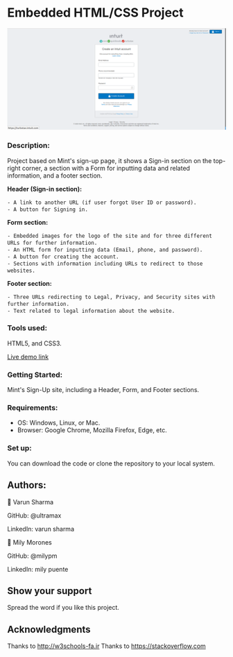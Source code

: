 # Embedded HTML/CSS Project

![screenshot](images/HTML-form-2nd-project.png)

### **Description:** 

Project based on Mint's sign-up page, it shows a Sign-in section on the top-right corner, a section with a Form for inputting data and related information, and a footer section.
 
 **Header (Sign-in section):**
 
 	- A link to another URL (if user forgot User ID or password).
 	- A button for Signing in.
 	
 **Form section:**
 
 	- Embedded images for the logo of the site and for three different URLs for further information.
 	- An HTML form for inputting data (Email, phone, and password).
 	- A button for creating the account.
 	- Sections with information including URLs to redirect to those websites.
 	
 **Footer section:**
 
 	- Three URLs redirecting to Legal, Privacy, and Security sites with further information.
 	- Text related to legal information about the website.
 	
	
 ### **Tools used:**
 
 HTML5, and CSS3.
 
 
 
  [Live demo link](https://ultramax.github.io/HTML-Forms/)
 
 

 
 
### **Getting Started:**

Mint's Sign-Up site, including a Header, Form, and Footer sections.



 ### **Requirements:** 
 - OS: Windows, Linux, or Mac.
 - Browser: Google Chrome, Mozilla Firefox, Edge, etc.
 


### **Set up:**

You can download the code or clone the repository to your local system.



## **Authors:**

👤 Varun Sharma

GitHub: @ultramax

LinkedIn: varun sharma

👤 Mily Morones

GitHub: @milypm

LinkedIn: mily puente

	
  
## **Show your support**

Spread the word if you like this project.

## **Acknowledgments**

Thanks to http://w3schools-fa.ir
Thanks to https://stackoverflow.com
